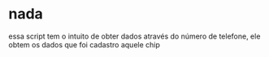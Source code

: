 # nada
essa script tem o intuito de obter dados através do número de telefone, ele obtem os dados que foi cadastro aquele chip
